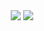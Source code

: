 <center>
  <img src="https://github.com/Subtixx/albert-btctl/assets/20743379/ca34b070-a8fd-4024-ae35-2d038001278f" />
  <img src="https://github.com/Subtixx/albert-btctl/assets/20743379/a5140164-cdf3-4978-af89-6af233e5d19b" />
</center>
